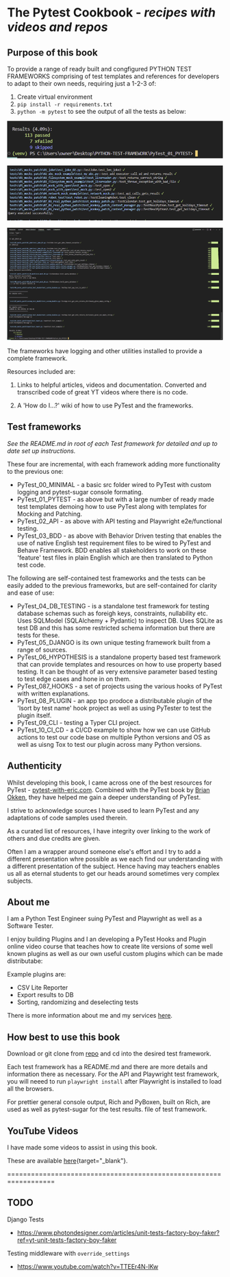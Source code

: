 # The Pytest Cookbook - *recipes with videos and repos*

## Purpose of this book 

To provide a range of ready built and congfigured PYTHON TEST FRAMEWORKS comprising of test templates and references for developers to adapt to their own needs, requiring just a 1-2-3 of:
   
1. Create virtual environment
2. `pip install -r requirements.txt`
3. `python -m pytest` to see the output of all the tests as below:

![Test results](./images/demo-summary.png "Demo")

![Items](./images/demo-items.png "Demo")

![List test results](./images/demo.png "Demo")

The frameworks have logging and other utilities installed to provide a complete framework.

Resources included are:

1. Links to helpful articles, videos and documentation. Converted and transcribed code of great YT videos where there is no code.

2. A 'How do I...?' wiki of how to use PyTest and the frameworks.

## Test frameworks

*See the README.md in root of each Test framework for detailed and up to date set up instructions.*

These four are incremental, with each framework adding more functionality to the previous one:

- PyTest_00_MINIMAL - a basic src folder wired to PyTest with custom logging and pytest-sugar console formating.
- PyTest_01_PYTEST - as above but with a large number of ready made test templates demoing how to use PyTest along with templates for Mocking and Patching.
- PyTest_02_API - as above with API testing and Playwright e2e/functional testing.
- PyTest_03_BDD - as above with Behavior Driven testing that enables the use of native English test requirement files to be wired to PyTest and Behave Framework. BDD enables all stakeholders to work on these 'feature' test files in plain English which are then translated to Python test code.

The following are self-contained test frameworks and the tests can be easily added to the previous frameworks, but are self-contained for clarity and ease of use:

- PyTest_04_DB_TESTING - is a standalone test framework for testing database schemas such as foreigh keys, constraints, nullability etc. Uses SQLModel (SQLAlchemy + Pydantic) to inspect DB. Uses SQLite as test DB and this has some restricted schema information but there are tests for these.
- PyTest_05_DJANGO is its own unique testing framework built from a range of sources. 
- PyTest_06_HYPOTHESIS is a standalone property based test framework that can provide templates and resources on how to use property based testing. It can be thought of as very extensive parameter based testing to test edge cases and hone in on them.
- PyTest_087_HOOKS - a set of projects using the various hooks of PyTest with written explanations.
- PyTest_08_PLUGIN - an app tpo prodoce a distributable plugin of the 'lsort by test name' hook project as well as using PyTester to test the plugin itself.
- PyTest_09_CLI - testing a Typer CLI project.
- PyTest_10_CI_CD - a CI/CD example to show how we can use GitHub actions to test our code base on multiple Python versions and OS as well as uisng Tox to test our plugin across many Python versions.

## Authenticity

Whilst developing this book, I came across one of the best resources for PyTest - [pytest-with-eric.com](https://pytest-with-eric.com/). Combined with the PyTest book by [Brian Okken](https://pythontest.com/), they have helped me gain a deeper understanding of PyTest.

I strive to acknowledge sources I have used to learn PyTest and any adaptations of code samples used therein.

As a curated list of resources, I have integrity over linking to the work of others and due credits are given.

Often I am a wrapper around someone else's effort and I try to add a different presentation whre possible as we each find our understanding with a different presentation of the subject. Hence having may teachers enables us all as eternal students to get our heads around sometimes very complex subjects.

## About me

I am a Python Test Engineer suing PyTest and Playwright as well as a Software Tester.

I enjoy building Plugins and I an developing a PyTest Hooks and Plugin online video course that teaches how to create lite versions of some well known plugins as well as our own useful custom plugins which can be made distributabe:

Example plugins are:

- CSV Lite Reporter
- Export results to DB
- Sorting, randomizing and deselecting tests

There is more information about me and my services [here](https://pytest-cookbook.netlify.app/craig/).

## How best to use this book

Download or git clone from [repo](https://github.com/Python-Test-Engineer/PYTHON-TEST-FRAMEWORK) and cd into the desired test framework.

Each test framework has a README.md and there are more details and information there as necessary. For the API and Playwright test framework, you will neeed to run `playwright install` after Playwright is installed to load all the browsers.

For prettier general console output, Rich and PyBoxen, built on Rich, are used as well as pytest-sugar for the test results.
file of test framework.

## YouTube Videos

I have made some videos to assist in using this book.

These are available [here](https://www.youtube.com/playlist?list=PLsszRSbzjyvkincV5XUzF9BeGsckrjb74){target="_blank"}.



==================================================================
## TODO

Django Tests

- https://www.photondesigner.com/articles/unit-tests-factory-boy-faker?ref=yt-unit-tests-factory-boy-faker

Testing middleware with `override_settings`

- https://www.youtube.com/watch?v=TTEEr4N-lKw


